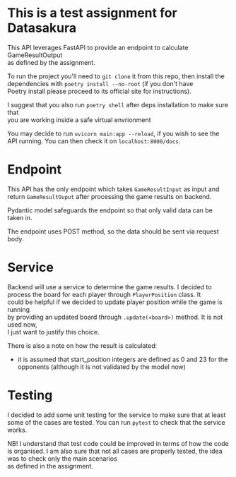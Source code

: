 # This is a test assignment for Datasakura

This API leverages FastAPI to provide an endpoint to calculate GameResultOutput  
as defined by the assignment.

To run the project you'll need to `git clone` it from this repo,
then install the dependencies with `poetry install --no-root` (if you don't have  
Poetry install please proceed to its official site for instructions).

I suggest that you also run `poetry shell` after deps installation to make sure that  
you are working inside a safe virtual envrionment

You may decide to run `uvicorn main:app --reload`, if you wish to see the API running.
You can then check it on `localhost:8000/docs`.

# Endpoint
This API has the only endpoint which takes `GameResultInput` as input and  
return `GameResultOuput` after processing the game results on backend.

Pydantic model safeguards the endpoint so that only valid data can be taken in.

The endpoint uses POST method, so the data should be sent via request body.

# Service
Backend will use a service to determine the game results.
I decided to process the board for each player through `PlayerPosition` class. It  
could be helpful if we decided to update player position while the game is running  
by providing an updated board through `.update(<board>)` method. It is not used now,  
I just want to justify this choice.  

There is also a note on how the result is calculated:
- it is assumed that start_position integers are defined as 0 and 23 for the opponents 
(although it is not validated by the model now)


# Testing
I decided to add some unit testing for the service to make sure that at least  
some of the cases are tested.
You can run `pytest` to check that the service works.

NB! I understand that test code could be improved in terms of how the code is organised.
I am also sure that not all cases are properly tested, the idea was to check only the main scenarios  
as defined in the assignment.